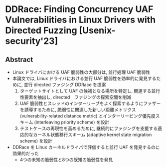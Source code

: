 # DDRace: Finding Concurrency UAF Vulnerabilities in Linux Drivers with Directed Fuzzing [Usenix-security'23]

## Abstract

- Linux ドライバにおける UAF 脆弱性の大部分は, 並行処理 UAF 脆弱性
- 本論文では, Linux ドライバにおける並行 UAF 脆弱性を効率的に発見するために, 並行 directed ファジング DDRace を提案
  1. ターゲットサイトとして UAF の候補となる場所を特定し, 関連する並行性要素を抽出し, directed　ファジングの探索空間を削減
  2. UAF 脆弱性とスレッドのインターリーブをよく探索するようにファザーを誘導するために, 脆弱性に関連した新しい距離メトリクス (vulnerability-related distance metric) とインターリービング優先度スキーム (interleaving priority scheme) を設計
  3. テストケースの再現性を高めるために, 継続的にファジングを支援する適応的なカーネル状態移行スキーム (adaptive kernel state migration scheme) を設計
- DDRace を Linux カーネルドライバで評価すると並行 UAF を発見するのに効果的だった
  - 4つの未知の脆弱性と8つの既知の脆弱性を発見
